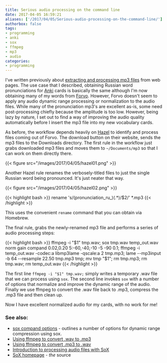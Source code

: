 ```yaml
---
title: Serious audio processing on the command line
date: 2017-04-05 16:59:21
aliases: ['/2017/04/05/Serious-audio-processing-on-the-command-line/']
authorbox: false
tags:
- programming
- anki
- sox
- ffmpeg
- mp3
- audio
categories:
- programming
---
```

I've written previously about [extracting and processing mp3 files](/2016/11/05/Extracting-mp3-file-from-web-page-with-Python-and-ApplesScript/) from web pages. The use case that I described, obtaining Russian word pronunciations for [Anki](http://ankisrs.net) cards is basically the same although I'm now obtaining many of my words from [Forvo](http://www.forvo.com). However, Forvo doesn't seem to apply any audio dynamic range processing or normalization to the audio files. While many of the pronunciation mp3's are excellent as-is, some need post-processing chiefly because the amplitude is too low. However, being lazy by nature, I set out to find a way of improving the audio quality automatically before I insert the mp3 file into my new vocabulary cards.

As before, the workflow depends heavily on [Hazel](https://www.noodlesoft.com/kb/) to identify and process files coming out of Forvo. The download button on their website, sends the mp3 files to the Downloads directory. The first rule in the workflow just grabs downloaded mp3 files and moves them to `~/Documents/mp3` so that I can work on them directly there.

{{< figure src="/images/2017/04/05/hazel01.png" >}}

Another Hazel rule renames the verbosely-titled files to just the single Russian word being pronounced. It's just neater that way.

{{< figure src="/images/2017/04/05/hazel02.png" >}}

{{< highlight bash >}}
rename 's/(pronunciation_ru_)(.*)/$2/' *.mp3
{{< /highlight >}}

This uses the convenient `rename` command that you can obtain via Homebrew.

The final rule, grabs the newly-renamed mp3 file and performs a series of audio processing steps:

{{< highlight bash >}}
ffmpeg -i "$1" tmp.wav;
sox tmp.wav temp_out.wav norm gain compand 0.02,0.20 5:-60,-40,-10 -5 -90 0.1;
ffmpeg -i temp_out.wav -codec:a libmp3lame -qscale:a 2 tmp.mp3;
lame --mp3input -b 64 --resample 22.50 tmp.mp3 tmp;
mv tmp "$1";
rm tmp.mp3;
rm tmp.wav;
rm temp_out.wav
{{< /highlight >}}

The first line `ffmpeg -i "$1" tmp.wav;` simply writes a temporary .wav file that we can process using `sox`. The second line invokes `sox` with a number of options that normalize and improve the dynamic range of the audio. Finally we use ffmpeg to convert the .wav file back to .mp3, compress the .mp3 file and then clean up.

Now I have excellent normalized audio for my cards, with no work for me!

### See also:

- [sox compand options](https://forum.doom9.org/showthread.php?t=165807) - outlines a number of options for dynamic range compression using sox.
- [Using ffmpeg to convert .wav to .mp3](https://trac.ffmpeg.org/wiki/Encode/MP3)
- [Using ffmpeg to convert .mp3 to .wav](https://wiki.archivematica.org/MP3_to_WAV_using_FFmpeg)
- [Introduction to processing audio files with SoX](http://www.krisyu.org/blog/processing-audio-files-sox.html#display)
- [SoX homepage](http://sox.sourceforge.net) - _the_ source
